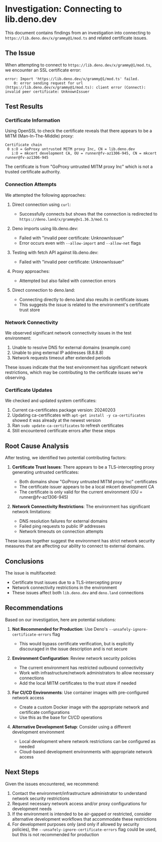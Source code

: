 # Investigation: Connecting to lib.deno.dev

This document contains findings from an investigation into connecting to `https://lib.deno.dev/x/grammy@1/mod.ts` and related certificate issues.

## The Issue

When attempting to connect to `https://lib.deno.dev/x/grammy@1/mod.ts`, we encounter an SSL certificate error:

```
error: Import 'https://lib.deno.dev/x/grammy@1/mod.ts' failed.
    0: error sending request for url (https://lib.deno.dev/x/grammy@1/mod.ts): client error (Connect): invalid peer certificate: UnknownIssuer
```

## Test Results

### Certificate Information

Using OpenSSL to check the certificate reveals that there appears to be a MITM (Man-In-The-Middle) proxy:

```
Certificate chain
 0 s:O = GoProxy untrusted MITM proxy Inc, CN = lib.deno.dev
   i:O = mkcert development CA, OU = runner@fv-az1306-945, CN = mkcert runner@fv-az1306-945
```

The certificate is from "GoProxy untrusted MITM proxy Inc" which is not a trusted certificate authority.

### Connection Attempts

We attempted the following approaches:

1. Direct connection using `curl`:
   - Successfully connects but shows that the connection is redirected to `https://deno.land/x/grammy@v1.36.3/mod.ts`

2. Deno imports using lib.deno.dev:
   - Failed with "invalid peer certificate: UnknownIssuer"
   - Error occurs even with `--allow-import` and `--allow-net` flags

3. Testing with fetch API against lib.deno.dev:
   - Failed with "invalid peer certificate: UnknownIssuer"

4. Proxy approaches:
   - Attempted but also failed with connection errors

5. Direct connection to deno.land:
   - Connecting directly to deno.land also results in certificate issues
   - This suggests the issue is related to the environment's certificate trust store

### Network Connectivity

We observed significant network connectivity issues in the test environment:

1. Unable to resolve DNS for external domains (example.com)
2. Unable to ping external IP addresses (8.8.8.8)
3. Network requests timeout after extended periods

These issues indicate that the test environment has significant network restrictions, which may be contributing to the certificate issues we're observing.

### Certificate Updates

We checked and updated system certificates:

1. Current ca-certificates package version: 20240203
2. Updating ca-certificates with `apt-get install -y ca-certificates` showed it was already at the newest version
3. Ran `sudo update-ca-certificates` to refresh certificates
4. Still encountered certificate errors after these steps

## Root Cause Analysis

After testing, we identified two potential contributing factors:

1. **Certificate Trust Issues**: There appears to be a TLS-intercepting proxy generating untrusted certificates:
   - Both domains show "GoProxy untrusted MITM proxy Inc" certificates
   - The certificate issuer appears to be a local mkcert development CA
   - The certificate is only valid for the current environment (OU = runner@fv-az1306-945)

2. **Network Connectivity Restrictions**: The environment has significant network limitations:
   - DNS resolution failures for external domains
   - Failed ping requests to public IP addresses
   - Network timeouts on connection attempts

These issues together suggest the environment has strict network security measures that are affecting our ability to connect to external domains.

## Conclusions

The issue is multifaceted:
- Certificate trust issues due to a TLS-intercepting proxy
- Network connectivity restrictions in the environment
- These issues affect both `lib.deno.dev` and `deno.land` connections

## Recommendations

Based on our investigation, here are potential solutions:

1. **Not Recommended for Production**: Use Deno's `--unsafely-ignore-certificate-errors` flag
   - This would bypass certificate verification, but is explicitly discouraged in the issue description and is not secure

2. **Environment Configuration**: Review network security policies
   - The current environment has restricted outbound connectivity
   - Work with infrastructure/network administrators to allow necessary connections
   - Add the local MITM certificates to the trust store if needed

3. **For CI/CD Environments**: Use container images with pre-configured network access
   - Create a custom Docker image with the appropriate network and certificate configurations
   - Use this as the base for CI/CD operations

4. **Alternative Development Setup**: Consider using a different development environment
   - Local development where network restrictions can be configured as needed
   - Cloud-based development environments with appropriate network access

## Next Steps

Given the issues encountered, we recommend:

1. Contact the environment/infrastructure administrator to understand network security restrictions
2. Request necessary network access and/or proxy configurations for development needs
3. If the environment is intended to be air-gapped or restricted, consider alternative development workflows that accommodate these restrictions
4. For development purposes only (and only if allowed by security policies), the `--unsafely-ignore-certificate-errors` flag could be used, but this is not recommended for production